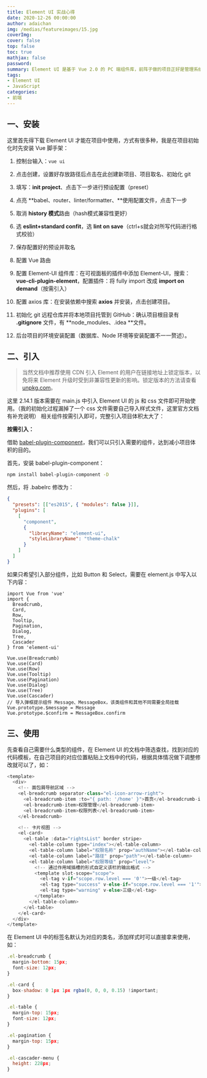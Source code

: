 ```yaml
---
title: Element UI 实战心得
date: 2020-12-26 00:00:00
author: adaichan
img: /medias/featureimages/15.jpg
coverImg:
cover: false
top: false
toc: true
mathjax: false
password:
summary: Element UI 是基于 Vue 2.0 的 PC 端组件库，前阵子做的项目正好是管理系统，为了节约时间，这套 UI 框架真的非常适合，可以让程序看起来清新优雅，而且大部分的组件在上面都能找到,这里再回顾总结下 2.14.1 版本。
tags:
- Element UI
- JavaScript
categories:
- 前端
---
```


## 一、安装

这里首先得下载 Element UI 才能在项目中使用，方式有很多种，我是在项目初始化时先安装 Vue 脚手架：

1. 控制台输入：`vue ui` 

2. 点击创建，设置好存放路径后点击在此创建新项目、项目取名、初始化 git 

3. 填写：**init project**、点击下一步进行预设配置（preset）

4. 点亮 **babel、router、linter/formatter、**使用配置文件，点击下一步

5. 取消 **history 模式**路由（hash模式兼容性更好）
6. 选 **eslint+standard confit**，选 **lint on save**（ctrl+s就会对所写代码进行格式校验）

7. 保存配置好的预设并取名
8. 配置 Vue 路由
9. 配置 Element-UI 组件库：在可视面板的插件中添加 Element-UI，搜索：**vue-cli-plugin-element**，配置插件：将 fully import 改成 **import on demand**（按需引入）
10. 配置 axios 库：在安装依赖中搜索 **axios** 并安装，点击创建项目。
11. 初始化 git 远程仓库并将本地项目托管到 GitHub：确认项目根目录有 **.gitignore** 文件，有 **node_modules、.idea **文件。
12. 后台项目的环境安装配置（数据库、Node 环境等安装配置不一一赘述）。

## 二、引入

> 当然文档中推荐使用 CDN 引入 Element 的用户在链接地址上锁定版本，以免将来 Element 升级时受到非兼容性更新的影响。锁定版本的方法请查看 [unpkg.com](https://unpkg.com/)。

这里 2.14.1 版本需要在 main.js 中引入 Element UI 的 js 和 css 文件即可开始使用。（我的初始化过程漏掉了一个 css 文件需要自己导入样式文件，这里官方文档有补充说明）
相关组件按需引入即可，完整引入项目体积太大了：

**按需引入：**

借助 [babel-plugin-component](https://github.com/QingWei-Li/babel-plugin-component)，我们可以只引入需要的组件，达到减小项目体积的目的。

首先，安装 babel-plugin-component：

```bash
npm install babel-plugin-component -D
```

然后，将 .babelrc 修改为：

```json
{
  "presets": [["es2015", { "modules": false }]],
  "plugins": [
    [
      "component",
      {
        "libraryName": "element-ui",
        "styleLibraryName": "theme-chalk"
      }
    ]
  ]
}
```

如果只希望引入部分组件，比如 Button 和 Select，需要在 element.js 中写入以下内容：

```
import Vue from 'vue'
import {
  Breadcrumb,
  Card,
  Row,
  Tooltip,
  Pagination,
  Dialog,
  Tree,
  Cascader
} from 'element-ui'

Vue.use(Breadcrumb)
Vue.use(Card)
Vue.use(Row)
Vue.use(Tooltip)
Vue.use(Pagination)
Vue.use(Dialog)
Vue.use(Tree)
Vue.use(Cascader)
// 导入弹框提示组件 Message、MessageBox，该类组件和其他不同需要全局挂载
Vue.prototype.$message = Message
Vue.prototype.$confirm = MessageBox.confirm
```

## 三、使用

先查看自己需要什么类型的组件，在 Element UI 的文档中筛选查找，找到对应的代码模板，在自己项目的对应位置粘贴上文档中的代码，根据具体情况做下调整修改就可以了，如：

```JavaScript
<template>
  <div>
    <!-- 面包屑导航区域 -->
    <el-breadcrumb separator-class="el-icon-arrow-right">
      <el-breadcrumb-item :to="{ path: '/home' }">首页</el-breadcrumb-item>
      <el-breadcrumb-item>权限管理</el-breadcrumb-item>
      <el-breadcrumb-item>权限列表</el-breadcrumb-item>
    </el-breadcrumb>

    <!-- 卡片视图 -->
    <el-card>
      <el-table :data="rightsList" border stripe>
        <el-table-column type="index"></el-table-column>
        <el-table-column label="权限名称" prop="authName"></el-table-column>
        <el-table-column label="路径" prop="path"></el-table-column>
        <el-table-column label="权限等级" prop="level">
          <!-- 通过作用域插槽的形式自定义该栏的输出格式 -->
          <template slot-scope="scope">
            <el-tag v-if="scope.row.level === '0'">一级</el-tag>
            <el-tag type="success" v-else-if="scope.row.level === '1'">二级</el-tag>
            <el-tag type="warning" v-else>三级</el-tag>
          </template>
        </el-table-column>
      </el-table>
    </el-card>
  </div>
</template>
```

 在 Element UI 中的标签名默认为对应的类名，添加样式时可以直接拿来使用，如：

```JavaScript
.el-breadcrumb {
  margin-bottom: 15px;
  font-size: 12px;
}

.el-card {
  box-shadow: 0 1px 1px rgba(0, 0, 0, 0.15) !important;
}

.el-table {
  margin-top: 15px;
  font-size: 12px;
}

.el-pagination {
  margin-top: 15px;
}

.el-cascader-menu {
  height: 228px;
}
```

